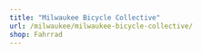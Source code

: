 ```yaml
---
title: "Milwaukee Bicycle Collective"
url: /milwaukee/milwaukee-bicycle-collective/
shop: Fahrrad
---
```

